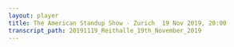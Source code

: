 ```yaml
---
layout: player
title: The American Standup Show - Zurich  19 Nov 2019, 20:00
transcript_path: 20191119_Reithalle_19th_November_2019
---
```

